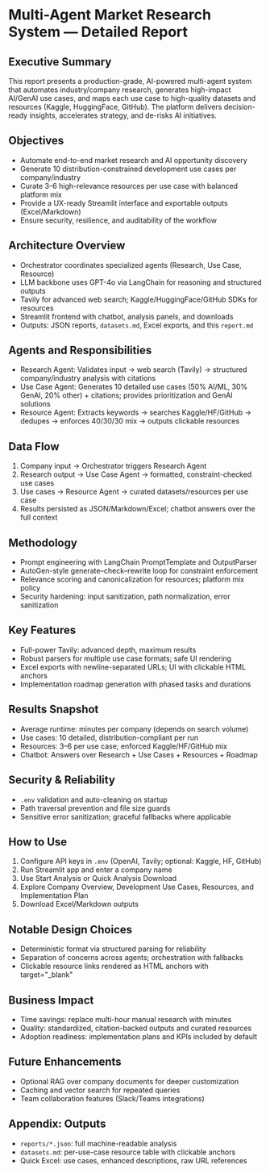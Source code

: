 # Multi-Agent Market Research System — Detailed Report

## Executive Summary
This report presents a production-grade, AI-powered multi-agent system that automates industry/company research, generates high-impact AI/GenAI use cases, and maps each use case to high-quality datasets and resources (Kaggle, HuggingFace, GitHub). The platform delivers decision-ready insights, accelerates strategy, and de-risks AI initiatives.

## Objectives
- Automate end-to-end market research and AI opportunity discovery
- Generate 10 distribution-constrained development use cases per company/industry
- Curate 3–6 high-relevance resources per use case with balanced platform mix
- Provide a UX-ready Streamlit interface and exportable outputs (Excel/Markdown)
- Ensure security, resilience, and auditability of the workflow

## Architecture Overview
- Orchestrator coordinates specialized agents (Research, Use Case, Resource)
- LLM backbone uses GPT-4o via LangChain for reasoning and structured outputs
- Tavily for advanced web search; Kaggle/HuggingFace/GitHub SDKs for resources
- Streamlit frontend with chatbot, analysis panels, and downloads
- Outputs: JSON reports, `datasets.md`, Excel exports, and this `report.md`

## Agents and Responsibilities
- Research Agent: Validates input → web search (Tavily) → structured company/industry analysis with citations
- Use Case Agent: Generates 10 detailed use cases (50% AI/ML, 30% GenAI, 20% other) + citations; provides prioritization and GenAI solutions
- Resource Agent: Extracts keywords → searches Kaggle/HF/GitHub → dedupes → enforces 40/30/30 mix → outputs clickable resources

## Data Flow
1) Company input → Orchestrator triggers Research Agent
2) Research output → Use Case Agent → formatted, constraint-checked use cases
3) Use cases → Resource Agent → curated datasets/resources per use case
4) Results persisted as JSON/Markdown/Excel; chatbot answers over the full context

## Methodology
- Prompt engineering with LangChain PromptTemplate and OutputParser
- AutoGen-style generate–check–rewrite loop for constraint enforcement
- Relevance scoring and canonicalization for resources; platform mix policy
- Security hardening: input sanitization, path normalization, error sanitization

## Key Features
- Full-power Tavily: advanced depth, maximum results
- Robust parsers for multiple use case formats; safe UI rendering
- Excel exports with newline-separated URLs; UI with clickable HTML anchors
- Implementation roadmap generation with phased tasks and durations

## Results Snapshot
- Average runtime: minutes per company (depends on search volume)
- Use cases: 10 detailed, distribution-compliant per run
- Resources: 3–6 per use case; enforced Kaggle/HF/GitHub mix
- Chatbot: Answers over Research + Use Cases + Resources + Roadmap

## Security & Reliability
- `.env` validation and auto-cleaning on startup
- Path traversal prevention and file size guards
- Sensitive error sanitization; graceful fallbacks where applicable

## How to Use
1. Configure API keys in `.env` (OpenAI, Tavily; optional: Kaggle, HF, GitHub)
2. Run Streamlit app and enter a company name
3. Use Start Analysis or Quick Analysis Download
4. Explore Company Overview, Development Use Cases, Resources, and Implementation Plan
5. Download Excel/Markdown outputs

## Notable Design Choices
- Deterministic format via structured parsing for reliability
- Separation of concerns across agents; orchestration with fallbacks
- Clickable resource links rendered as HTML anchors with target="_blank"

## Business Impact
- Time savings: replace multi-hour manual research with minutes
- Quality: standardized, citation-backed outputs and curated resources
- Adoption readiness: implementation plans and KPIs included by default

## Future Enhancements
- Optional RAG over company documents for deeper customization
- Caching and vector search for repeated queries
- Team collaboration features (Slack/Teams integrations)

## Appendix: Outputs
- `reports/*.json`: full machine-readable analysis
- `datasets.md`: per-use-case resource table with clickable anchors
- Quick Excel: use cases, enhanced descriptions, raw URL references
